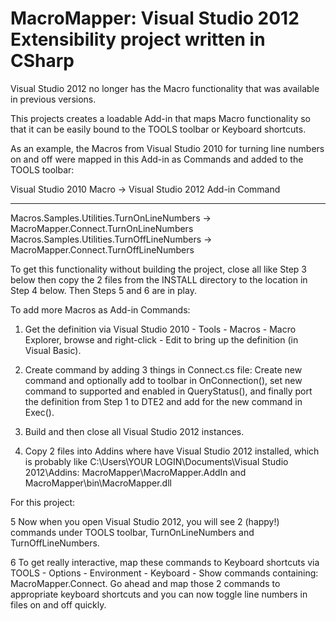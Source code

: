 # MacroMapper: Visual Studio 2012 Extensibility project written in CSharp

Visual Studio 2012 no longer has the Macro functionality that was available in previous versions.

This projects creates a loadable Add-in that maps Macro functionality so that it can be easily bound to the TOOLS toolbar or Keyboard shortcuts.

As an example, the Macros from Visual Studio 2010 for turning line numbers on and off were mapped in this Add-in as Commands and added to the TOOLS toolbar:

Visual Studio 2010 Macro                       ->      Visual Studio 2012 Add-in Command
--------------------------------------------           ---------------------------------
Macros.Samples.Utilities.TurnOnLineNumbers     ->      MacroMapper.Connect.TurnOnLineNumbers
Macros.Samples.Utilities.TurnOffLineNumbers    ->      MacroMapper.Connect.TurnOffLineNumbers

To get this functionality without building the project, close all like Step 3 below then copy the 2 files from the INSTALL directory to the location in Step 4 below.  Then Steps 5 and 6 are in play.


To add more Macros as Add-in Commands:

1. Get the definition via Visual Studio 2010 - Tools - Macros - Macro Explorer, browse and right-click - Edit to bring up the definition (in Visual Basic).

2. Create command by adding 3 things in Connect.cs file: Create new command and optionally add to toolbar in OnConnection(), set new command to supported and enabled in QueryStatus(), and finally port the definition from Step 1 to DTE2 and add for the new command in Exec().

3. Build and then close all Visual Studio 2012 instances.

4. Copy 2 files into Addins where have Visual Studio 2012 installed, which is probably like C:\Users\YOUR LOGIN\Documents\Visual Studio 2012\Addins: MacroMapper\MacroMapper.AddIn and MacroMapper\bin\MacroMapper.dll

For this project:

5  Now when you open Visual Studio 2012, you will see 2 (happy!) commands under TOOLS toolbar, TurnOnLineNumbers and TurnOffLineNumbers.

6  To get really interactive, map these commands to Keyboard shortcuts via TOOLS - Options - Environment - Keyboard - Show commands containing: MacroMapper.Connect.  Go ahead and map those 2 commands to appropriate keyboard shortcuts and you can now toggle line numbers in files on and off quickly.






